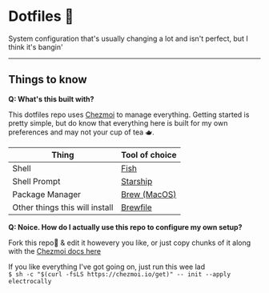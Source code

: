 # Dotfiles 📂

System configuration that's usually changing a lot and isn't perfect, but I think it's bangin'

---

## Things to know

**Q: What's this built with?**

This dotfiles repo uses [Chezmoi](https://www.chezmoi.io/) to manage everything. Getting started is pretty simple, but do know that everything here is built for my own preferences and may not your cup of tea 🫖.

| Thing                          | Tool of choice                          |
| ------------------------------ | --------------------------------------- |
| Shell                          | [Fish](https://fishshell.com/)          |
| Shell Prompt                   | [Starship](https://starship.rs/)        |
| Package Manager                | [Brew (MacOS)](https://brew.sh/)        |
| Other things this will install | [Brewfile](Development/System/Brewfile) |

**Q: Noice. How do I actually use this repo to configure my own setup?**

Fork this repo🍴 & edit it howevery you like, or just copy chunks of it along with the [Chezmoi docs here](https://www.chezmoi.io/user-guide/command-overview/)

If you like everything I've got going on, just run this wee lad  
`$ sh -c "$(curl -fsLS https://chezmoi.io/get)" -- init --apply electrocally`
